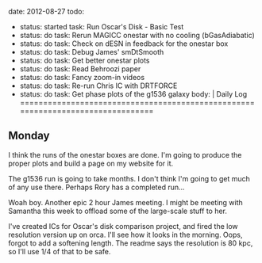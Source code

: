 date: 2012-08-27
todo:
 - status: started
   task: Run Oscar's Disk - Basic Test
 - status: do
   task: Rerun MAGICC onestar with no cooling (bGasAdiabatic)
 - status: do
   task: Check on dESN in feedback for the onestar box
 - status: do
   task: Debug James' smDtSmooth
 - status: do
   task: Get better onestar plots
 - status: do
   task: Read Behroozi paper
 - status: do
   task: Fancy zoom-in videos
 - status: do
   task: Re-run Chris IC with DRTFORCE
 - status: do
   task: Get phase plots of the g1536 galaxy
body: |
 Daily Log
 ================================================================================
 
 Monday
 --------------------------------------------------------------------------------
 I think the runs of the onestar boxes are done.  I'm going to produce the proper
 plots and build a page on my website for it.

 The g1536 run is going to take months.  I don't think I'm going to get much of 
 any use there.  Perhaps Rory has a completed run...

 Woah boy.  Another epic 2 hour James meeting.  I might be meeting with Samantha
 this week to offload some of the large-scale stuff to her.

 I've created ICs for Oscar's disk comparison project, and fired the low resolution 
 version up on orca.  I'll see how it looks in the morning.  Oops, forgot to add a
 softening length.  The readme says the resolution is 80 kpc, so I'll use 1/4 of 
 that to be safe.
